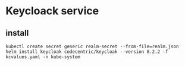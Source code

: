 # Keycloack service

## install
```
kubectl create secret generic realm-secret --from-file=realm.json
helm install keycloak codecentric/keycloak --version 8.2.2 -f kcvalues.yaml -n kube-system
```